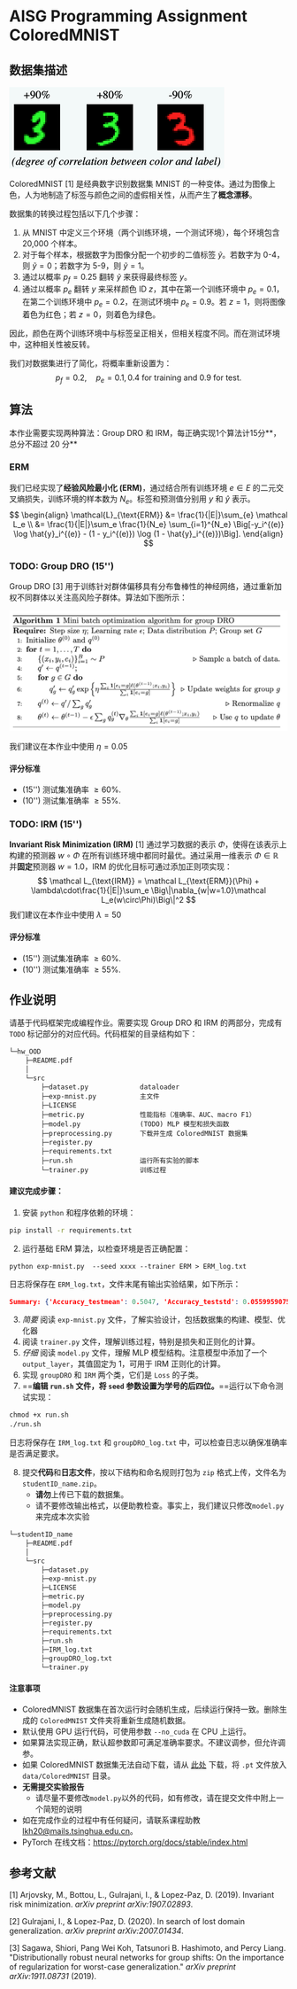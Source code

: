 # AISG Programming Assignment ColoredMNIST

## 数据集描述

<img src="./images/mnist.png" alt="mnist" style="zoom:50%;" />

ColoredMNIST [1] 是经典数字识别数据集 MNIST 的一种变体。通过为图像上色，人为地制造了标签与颜色之间的虚假相关性，从而产生了**概念漂移**。

数据集的转换过程包括以下几个步骤：

1. 从 MNIST 中定义三个环境（两个训练环境，一个测试环境），每个环境包含 20,000 个样本。 
2. 对于每个样本，根据数字为图像分配一个初步的二值标签 $\tilde y$。若数字为 0-4，则 $\tilde y = 0$；若数字为 5-9，则 $\tilde y = 1$。 
3. 通过以概率 $p_f=0.25$ 翻转 $\tilde y$ 来获得最终标签 $y$。 
4. 通过以概率 $p_e$ 翻转 $y$ 来采样颜色 ID $z$，其中在第一个训练环境中 $p_e = 0.1$，在第二个训练环境中 $p_e = 0.2$，在测试环境中 $p_e = 0.9$。若 $z = 1$，则将图像着色为红色；若 $z = 0$，则着色为绿色。 

因此，颜色在两个训练环境中与标签呈正相关，但相关程度不同。而在测试环境中，这种相关性被反转。 

我们对数据集进行了简化，将概率重新设置为：
$$
p_f = 0.2, \quad p_e = 0.1, 0.4 \text{ for training and } 0.9 \text{ for test}.
$$

## 算法

本作业需要实现两种算法：Group DRO 和 IRM，每正确实现1个算法计15分**，总分不超过 20 分**

### ERM

我们已经实现了**经验风险最小化 (ERM)**，通过结合所有训练环境 $e\in E$ 的二元交叉熵损失，训练环境的样本数为 $N_e$。标签和预测值分别用 $y$ 和 $\hat y$ 表示。
$$
\begin{align}
\mathcal{L}_{\text{ERM}} &= \frac{1}{|E|}\sum_{e} \mathcal L_e \\
&= \frac{1}{|E|}\sum_e \frac{1}{N_e} \sum_{i=1}^{N_e} \Big[-y_i^{(e)} \log \hat{y}_i^{(e)} - (1 - y_i^{(e)}) \log (1 - \hat{y}_i^{(e)})\Big].
\end{align}
$$

### TODO: Group DRO (15'')

Group DRO [3] 用于训练针对群体偏移具有分布鲁棒性的神经网络，通过重新加权不同群体以关注高风险子群体。算法如下图所示：

<img src="./images/groupdro.png" alt="groupdro" style="zoom:60%;" />

我们建议在本作业中使用 $\eta = 0.05$ 

#### 评分标准

- (15'') 测试集准确率 $\geq 60\%$.
- (10'') 测试集准确率 $\geq 55\%$.

### TODO: IRM (15'')

**Invariant Risk Minimization (IRM)** [1] 通过学习数据的表示 $\Phi$，使得在该表示上构建的预测器 $w\circ\Phi$ 在所有训练环境中都同时最优。通过采用一维表示 $\Phi\in\mathbb R$ 并**固定**预测器 $w=1.0$，IRM 的优化目标可通过添加正则项实现： 
$$
\mathcal L_{\text{IRM}} = \mathcal L_{\text{ERM}}(\Phi) + \lambda\cdot\frac{1}{|E|}\sum_e \Big\|\nabla_{w|w=1.0}\mathcal L_e(w\circ\Phi)\Big\|^2
$$
我们建议在本作业中使用 $\lambda = 50$ 

#### 评分标准

- (15'') 测试集准确率 $\geq 60\%$.
- (10'') 测试集准确率 $\geq 55\%$.

## 作业说明

请基于代码框架完成编程作业。需要实现 Group DRO 和 IRM 的两部分，完成有 `TODO` 标记部分的对应代码。代码框架的目录结构如下：

```
└─hw_OOD
    ├─README.pdf
    │           
    └─src
        ├─dataset.py             dataloader
        ├─exp-mnist.py           主文件
        ├─LICENSE
        ├─metric.py              性能指标（准确率、AUC、macro F1）
        ├─model.py               (TODO) MLP 模型和损失函数
        ├─preprocessing.py       下载并生成 ColoredMNIST 数据集
        ├─register.py
        ├─requirements.txt
        ├─run.sh                 运行所有实验的脚本
        └─trainer.py             训练过程

```

#### 建议完成步骤：

1. 安装 `python` 和程序依赖的环境：

```cmd
pip install -r requirements.txt
```

2. 运行基础 ERM 算法，以检查环境是否正确配置：

```
python exp-mnist.py  --seed xxxx --trainer ERM > ERM_log.txt
```

日志将保存在 `ERM_log.txt`，文件末尾有输出实验结果，如下所示：

```json
Summary: {'Accuracy_testmean': 0.5047, 'Accuracy_teststd': 0.05599590758856103, 'AUC_testmean': 0.4348140903478652, 'AUC_teststd': 0.06026994797221927, 'F1_macro_testmean': 0.5034497162692105, 'F1_macro_teststd': 0.056703574819522484}
```

3. *简要* 阅读 `exp-mnist.py` 文件，了解实验设计，包括数据集的构建、模型、优化器
3. 阅读 `trainer.py` 文件，理解训练过程，特别是损失和正则化的计算。
3. *仔细* 阅读 `model.py` 文件，理解 MLP 模型结构。注意模型中添加了一个 `output_layer`，其值固定为 1，可用于 IRM 正则化的计算。
3. 实现 `groupDRO` 和 `IRM` 两个类，它们是 `Loss` 的子类。
3. ==**编辑 `run.sh` 文件，将 `seed` 参数设置为学号的后四位。**==运行以下命令测试实现：

```cmd
chmod +x run.sh
./run.sh
```

日志将保存在 `IRM_log.txt` 和 `groupDRO_log.txt` 中，可以检查日志以确保准确率是否满足要求。

8. 提交**代码**和**日志文件**，按以下结构和命名规则打包为 `zip` 格式上传，文件名为 `studentID_name.zip`。
   - **请勿**上传已下载的数据集。
   - 请不要修改输出格式，以便助教检查。事实上，我们建议只修改`model.py`来完成本次实验

```
└─studentID_name
    ├─README.pdf
    │           
    └─src
        ├─dataset.py             
        ├─exp-mnist.py           
        ├─LICENSE
        ├─metric.py              
        ├─model.py							 
        ├─preprocessing.py       
        ├─register.py
        ├─requirements.txt
        ├─run.sh	
        ├─IRM_log.txt
        ├─groupDRO_log.txt
        └─trainer.py
```

#### 注意事项

- ColoredMNIST 数据集在首次运行时会随机生成，后续运行保持一致。删除生成的 `ColoredMNIST` 文件夹将重新生成随机数据。
- 默认使用 GPU 运行代码，可使用参数 `--no_cuda` 在 CPU 上运行。
- 如果算法实现正确，默认超参数即可满足准确率要求。不建议调参，但允许调参。
- 如果 ColoredMNIST 数据集无法自动下载，请从 [此处](https://cloud.tsinghua.edu.cn/d/71f7d5bfba5b463789aa/) 下载，将 `.pt` 文件放入 `data/ColoredMNIST` 目录。
- **无需提交实验报告**
  - 请尽量不要修改`model.py`以外的代码，如有修改，请在提交文件中附上一个简短的说明
- 如在完成作业的过程中有任何疑问，请联系课程助教 lkh20@mails.tsinghua.edu.cn。
- PyTorch 在线文档：https://pytorch.org/docs/stable/index.html

## 参考文献

[1] Arjovsky, M., Bottou, L., Gulrajani, I., & Lopez-Paz, D. (2019). Invariant risk minimization. *arXiv preprint arXiv:1907.02893*.

[2] Gulrajani, I., & Lopez-Paz, D. (2020). In search of lost domain generalization. *arXiv preprint arXiv:2007.01434*.

[3] Sagawa, Shiori, Pang Wei Koh, Tatsunori B. Hashimoto, and Percy Liang. "Distributionally robust neural networks for group shifts: On the importance of regularization for worst-case generalization." *arXiv preprint arXiv:1911.08731* (2019).

